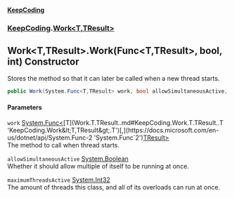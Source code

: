 #### [KeepCoding](index.md 'index')
### [KeepCoding](KeepCoding.md 'KeepCoding').[Work&lt;T,TResult&gt;](Work.T.TResult..md 'KeepCoding.Work&lt;T,TResult&gt;')
## Work&lt;T,TResult&gt;.Work(Func&lt;T,TResult&gt;, bool, int) Constructor
Stores the method so that it can later be called when a new thread starts.  
```csharp
public Work(System.Func<T,TResult> work, bool allowSimultaneousActive, int maximumThreadsActive);
```
#### Parameters
<a name='KeepCoding.Work.T.TResult..Work(System.Func.T.TResult..bool.int).work'></a>
`work` [System.Func&lt;](https://docs.microsoft.com/en-us/dotnet/api/System.Func-2 'System.Func`2')[T](Work.T.TResult..md#KeepCoding.Work.T.TResult..T 'KeepCoding.Work&lt;T,TResult&gt;.T')[,](https://docs.microsoft.com/en-us/dotnet/api/System.Func-2 'System.Func`2')[TResult](Work.T.TResult..md#KeepCoding.Work.T.TResult..TResult 'KeepCoding.Work&lt;T,TResult&gt;.TResult')[&gt;](https://docs.microsoft.com/en-us/dotnet/api/System.Func-2 'System.Func`2')  
The method to call when thread starts.
  
<a name='KeepCoding.Work.T.TResult..Work(System.Func.T.TResult..bool.int).allowSimultaneousActive'></a>
`allowSimultaneousActive` [System.Boolean](https://docs.microsoft.com/en-us/dotnet/api/System.Boolean 'System.Boolean')  
Whether it should allow multiple of itself to be running at once.
  
<a name='KeepCoding.Work.T.TResult..Work(System.Func.T.TResult..bool.int).maximumThreadsActive'></a>
`maximumThreadsActive` [System.Int32](https://docs.microsoft.com/en-us/dotnet/api/System.Int32 'System.Int32')  
The amount of threads this class, and all of its overloads can run at once.
  
